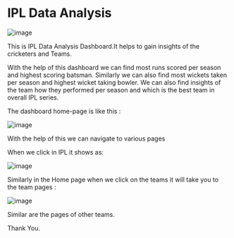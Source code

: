 # IPL Data Analysis

![image](https://user-images.githubusercontent.com/65599483/150968110-967872fa-3cb0-4ecd-8fde-7a6e7e21185a.png)

This is IPL Data Analysis Dashboard.It helps to gain insights of the cricketers and Teams.

With the help of this dashboard we can find most runs scored per season and highest scoring batsman.
Similarly we can also find most wickets taken per season and highest wicket taking bowler.
We can also find insights of the team how they performed per season and which is the best team in overall IPL series.


The dashboard home-page is like this :

![image](https://user-images.githubusercontent.com/65599483/150969016-7fb81914-1b56-434f-8b32-a93e515aa203.png)

With the help of this we can navigate to various pages

When we click in IPL it shows as:

![image](https://user-images.githubusercontent.com/65599483/150969401-9655c761-fcd9-46b2-9cf5-bb9101aa9c8f.png)

Similarly in the Home page when we click on the teams it will take you to the team pages :

![image](https://user-images.githubusercontent.com/65599483/150969667-4f7df693-4944-4bb6-9104-24505484779e.png)


Similar are the pages of other teams.


Thank You.
